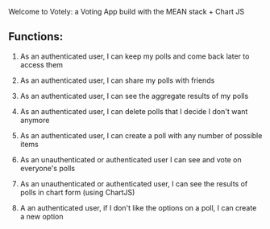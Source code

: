 Welcome to Votely: a Voting App build with the MEAN stack + Chart JS 

## Functions:

1) As an authenticated user, I can keep my polls and come back later to access them

2) As an authenticated user, I can share my polls with friends

3) As an authenticated user, I can see the aggregate results of my polls

4) As an authenticated user, I can delete polls that I decide I don't want anymore

5) As an authenticated user, I can create a poll with any number of possible items

6) As an unauthenticated or authenticated user I can see and vote on everyone's polls

7) As an unauthenticated or authenticated user, I can see the results of polls in chart form (using ChartJS)

8) A an authenticated user, if I don't like the options on a poll, I can create a new option
